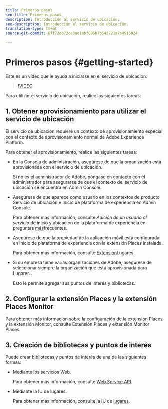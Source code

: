 ```yaml
---
title: Primeros pasos
seo-title: Primeros pasos
description: Introducción al servicio de ubicación.
seo-description: Introducción al servicio de ubicación.
translation-type: tm+mt
source-git-commit: 6ff72eb72ce3ae1abf805b7b542721a7e4915824

---
```



# Primeros pasos {#getting-started}

Este es un vídeo que le ayuda a iniciarse en el servicio de ubicación:

>[!VIDEO](https://www.youtube.com/watch?v=aV6i_ayxWCw)

Para utilizar el servicio de ubicación, realice las siguientes tareas:

## 1. Obtener aprovisionamiento para utilizar el servicio de ubicación

El servicio de ubicación requiere un contexto de aprovisionamiento especial con el contexto de aprovisionamiento normal de Adobe Experience Platform.

Para obtener el aprovisionamiento, realice las siguientes tareas:

* En la Consola de administración, asegúrese de que la organización está aprovisionada con el servicio de ubicación.

   Si no es el administrador de Adobe, póngase en contacto con el administrador para asegurarse de que el contexto del servicio de ubicación se encuentra en Admin Console.

* Asegúrese de que aparece como usuario en los contextos de producto Servicio de ubicación e Inicio de plataforma de experiencia en Admin Console.

   Para obtener más información, consulte *Adición de un usuario al servicio* de inicio y ubicación de la plataforma de experiencia en preguntas [más](/help/places-faqs.md)frecuentes.

* Asegúrese de que la propiedad de la aplicación móvil está configurada en Inicio de plataforma de experiencia con la extensión Places instalada.

   Para obtener más información, consulte [Extensión](/help/places-ext-aep-sdks/places-extension/places-extension.md)Lugares.

* Si su empresa tiene varias organizaciones de Adobe, asegúrese de seleccionar siempre la organización que está aprovisionada para Lugares.

   Esto le permite agregar sus puntos de interés y bibliotecas.

## 2. Configurar la extensión Places y la extensión Places Monitor

Para obtener más información sobre la configuración de la extensión Places y la extensión Monitor, consulte Extensión [](/help/places-ext-aep-sdks/places-extension/places-extension.md) Places y extensión [](/help/places-ext-aep-sdks/places-monitor-extension/places-monitor-extension.md)Monitor Places.

## 3. Creación de bibliotecas y puntos de interés

Puede crear bibliotecas y puntos de interés de una de las siguientes formas:

* Mediante los servicios Web.

   Para obtener más información, consulte [Web Service API](/help/web-service-api/places-web-services.md).

* Mediante la IU de lugares.

   Para obtener más información, consulte la IU de [lugares](/help/poi-mgmt-ui/places-services-overview.md).